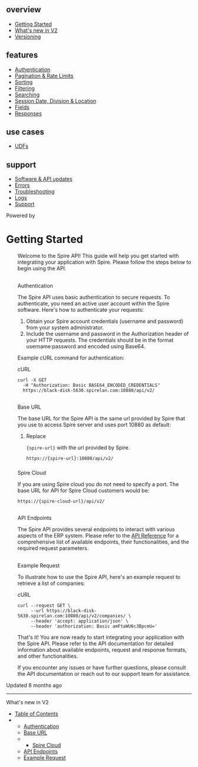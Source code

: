 <div id="content" class="SuperHubDoc3Z-1XSVTg-Q1 rm-Guides" role="main">

<div class="SuperHubDoc-container2RY1FPE4Ewze rm-Container rm-Container_flex">

<div class="Sidebar1t2G1ZJq-vU1 rm-Sidebar hub-sidebar-content">

<div class="section Sidebar-listWrapper6Q9_yUrG906C rm-Sidebar-section">

## overview

- <a href="docs.html"
  class="Sidebar-link2Dsha-r-GKh2 childless text-wrap rm-Sidebar-link active"
  aria-current="page" target="_self"><span
  class="Sidebar-link-textLuTE1ySm4Kqn"><span
  class="Sidebar-link-text_label1gCT_uPnx7Gu">Getting
  Started</span></span></a>
- <a href="https://developer.spiresystems.com/docs/whats-new-in-v2"
  class="Sidebar-link2Dsha-r-GKh2 childless text-wrap rm-Sidebar-link"
  target="_self"><span class="Sidebar-link-textLuTE1ySm4Kqn"><span
  class="Sidebar-link-text_label1gCT_uPnx7Gu">What's new in
  V2</span></span></a>
- <a href="https://developer.spiresystems.com/docs/versioning"
  class="Sidebar-link2Dsha-r-GKh2 childless text-wrap rm-Sidebar-link"
  target="_self"><span class="Sidebar-link-textLuTE1ySm4Kqn"><span
  class="Sidebar-link-text_label1gCT_uPnx7Gu">Versioning</span></span></a>

</div>

<div class="section Sidebar-listWrapper6Q9_yUrG906C rm-Sidebar-section">

## features

- <a href="https://developer.spiresystems.com/docs/authentication"
  class="Sidebar-link2Dsha-r-GKh2 childless text-wrap rm-Sidebar-link"
  target="_self"><span class="Sidebar-link-textLuTE1ySm4Kqn"><span
  class="Sidebar-link-text_label1gCT_uPnx7Gu">Authentication</span></span></a>
- <a href="https://developer.spiresystems.com/docs/pagination"
  class="Sidebar-link2Dsha-r-GKh2 childless text-wrap rm-Sidebar-link"
  target="_self"><span class="Sidebar-link-textLuTE1ySm4Kqn"><span
  class="Sidebar-link-text_label1gCT_uPnx7Gu">Pagination &amp; Rate
  Limits</span></span></a>
- <a href="https://developer.spiresystems.com/docs/sorting"
  class="Sidebar-link2Dsha-r-GKh2 childless text-wrap rm-Sidebar-link"
  target="_self"><span class="Sidebar-link-textLuTE1ySm4Kqn"><span
  class="Sidebar-link-text_label1gCT_uPnx7Gu">Sorting</span></span></a>
- <a href="https://developer.spiresystems.com/docs/filtering"
  class="Sidebar-link2Dsha-r-GKh2 childless text-wrap rm-Sidebar-link"
  target="_self"><span class="Sidebar-link-textLuTE1ySm4Kqn"><span
  class="Sidebar-link-text_label1gCT_uPnx7Gu">Filtering</span></span></a>
- <a href="https://developer.spiresystems.com/docs/searching"
  class="Sidebar-link2Dsha-r-GKh2 childless text-wrap rm-Sidebar-link"
  target="_self"><span class="Sidebar-link-textLuTE1ySm4Kqn"><span
  class="Sidebar-link-text_label1gCT_uPnx7Gu">Searching</span></span></a>
- <a
  href="https://developer.spiresystems.com/docs/session-date-division-location"
  class="Sidebar-link2Dsha-r-GKh2 childless text-wrap rm-Sidebar-link"
  target="_self"><span class="Sidebar-link-textLuTE1ySm4Kqn"><span
  class="Sidebar-link-text_label1gCT_uPnx7Gu">Session Date, Division &amp;
  Location</span></span></a>
- <a href="https://developer.spiresystems.com/docs/fields"
  class="Sidebar-link2Dsha-r-GKh2 childless text-wrap rm-Sidebar-link"
  target="_self"><span class="Sidebar-link-textLuTE1ySm4Kqn"><span
  class="Sidebar-link-text_label1gCT_uPnx7Gu">Fields</span></span></a>
- <a href="https://developer.spiresystems.com/docs/responses"
  class="Sidebar-link2Dsha-r-GKh2 childless text-wrap rm-Sidebar-link"
  target="_self"><span class="Sidebar-link-textLuTE1ySm4Kqn"><span
  class="Sidebar-link-text_label1gCT_uPnx7Gu">Responses</span></span></a>

</div>

<div class="section Sidebar-listWrapper6Q9_yUrG906C rm-Sidebar-section">

## use cases

- <a href="https://developer.spiresystems.com/docs/udfs"
  class="Sidebar-link2Dsha-r-GKh2 childless text-wrap rm-Sidebar-link"
  target="_self"><span class="Sidebar-link-textLuTE1ySm4Kqn"><span
  class="Sidebar-link-text_label1gCT_uPnx7Gu">UDFs</span></span></a>

</div>

<div class="section Sidebar-listWrapper6Q9_yUrG906C rm-Sidebar-section">

## support

- <a href="https://developer.spiresystems.com/docs/software-api-updates"
  class="Sidebar-link2Dsha-r-GKh2 childless text-wrap rm-Sidebar-link"
  target="_self"><span class="Sidebar-link-textLuTE1ySm4Kqn"><span
  class="Sidebar-link-text_label1gCT_uPnx7Gu">Software &amp; API
  updates</span></span></a>
- <a href="https://developer.spiresystems.com/docs/errors"
  class="Sidebar-link2Dsha-r-GKh2 childless text-wrap rm-Sidebar-link"
  target="_self"><span class="Sidebar-link-textLuTE1ySm4Kqn"><span
  class="Sidebar-link-text_label1gCT_uPnx7Gu">Errors</span></span></a>
- <a href="https://developer.spiresystems.com/docs/troubleshooting"
  class="Sidebar-link2Dsha-r-GKh2 childless text-wrap rm-Sidebar-link"
  target="_self"><span class="Sidebar-link-textLuTE1ySm4Kqn"><span
  class="Sidebar-link-text_label1gCT_uPnx7Gu">Troubleshooting</span></span></a>
- <a href="https://developer.spiresystems.com/docs/logging-in-spire-api"
  class="Sidebar-link2Dsha-r-GKh2 childless text-wrap rm-Sidebar-link"
  target="_self"><span class="Sidebar-link-textLuTE1ySm4Kqn"><span
  class="Sidebar-link-text_label1gCT_uPnx7Gu">Logs</span></span></a>
- <a href="https://developer.spiresystems.com/docs/support"
  class="Sidebar-link2Dsha-r-GKh2 childless text-wrap rm-Sidebar-link"
  target="_self"><span class="Sidebar-link-textLuTE1ySm4Kqn"><span
  class="Sidebar-link-text_label1gCT_uPnx7Gu">Support</span></span></a>

</div>

<div id="readmeLogo" class="readme-logo">

Powered
by <a href="https://readme.com?ref_src=hub&amp;project=spiresystems"
aria-label="ReadMe" style="color:unset"><em></em></a>

</div>

</div>

<div id="content-head">

<div class="row clearfix">

<div class="col-xs-9">

# Getting Started

</div>

</div>

</div>

<div id="content-container" class="grid-container-fluid">

<div class="section content-body grid-75">

<div class="rm-Markdown markdown-body rm-Markdown markdown-body ng-non-bindable"
style="margin-left:31px" testid="RDMD">

Welcome to the Spire API! This guide will help you get started with
integrating your application with Spire. Please follow the steps below
to begin using the API.

## 

<div id="authentication" class="heading-anchor anchor waypoint">

</div>

<div class="heading-text">

Authentication

</div>

<a href="docs.html#authentication"
class="heading-anchor-icon fa fa-regular fa-anchor"
aria-label="Skip link to Authentication"></a>

The Spire API uses basic authentication to secure requests. To
authenticate, you need an active user account within the Spire software.
Here's how to authenticate your requests:

1.  Obtain your Spire account credentials (username and password) from
    your system administrator.
2.  Include the username and password in the Authorization header of
    your HTTP requests. The credentials should be in the format
    username:password and encoded using Base64.

Example cURL command for authentication:

<div class="CodeTabs CodeTabs_initial theme-light">

<div class="CodeTabs-toolbar">

cURL

</div>

<div class="CodeTabs-inner">

    curl -X GET  
      -H "Authorization: Basic BASE64_ENCODED_CREDENTIALS"  
      https://black-disk-5630.spirelan.com:10880/api/v2/

</div>

</div>

## 

<div id="base-url" class="heading-anchor anchor waypoint">

</div>

<div class="heading-text">

Base URL

</div>

<a href="docs.html#base-url"
class="heading-anchor-icon fa fa-regular fa-anchor"
aria-label="Skip link to Base URL"></a>

The base URL for the Spire API is the same url provided by Spire that
you use to access Spire server and uses port 10880 as default:

1.  Replace

    `{spire-url}` with the url provided by Spire.

        https://{spire-url}:10880/api/v2/

### 

<div id="spire-cloud" class="heading-anchor anchor waypoint">

</div>

<div class="heading-text">

Spire Cloud

</div>

<a href="docs.html#spire-cloud"
class="heading-anchor-icon fa fa-regular fa-anchor"
aria-label="Skip link to Spire Cloud"></a>

If you are using Spire cloud you do not need to specify a port. The base
URL for API for Spire Cloud customers would be:

    https://{spire-cloud-url}/api/v2/

## 

<div id="api-endpoints" class="heading-anchor anchor waypoint">

</div>

<div class="heading-text">

API Endpoints

</div>

<a href="docs.html#api-endpoints"
class="heading-anchor-icon fa fa-regular fa-anchor"
aria-label="Skip link to API Endpoints"></a>

The Spire API provides several endpoints to interact with various
aspects of the ERP system. Please refer to the
<a href="https://developer.spiresystems.com/reference"
target="_self">API Reference</a> for a comprehensive list of available
endpoints, their functionalities, and the required request parameters.

## 

<div id="example-request" class="heading-anchor anchor waypoint">

</div>

<div class="heading-text">

Example Request

</div>

<a href="docs.html#example-request"
class="heading-anchor-icon fa fa-regular fa-anchor"
aria-label="Skip link to Example Request"></a>

To illustrate how to use the Spire API, here's an example request to
retrieve a list of companies:

<div class="CodeTabs CodeTabs_initial theme-light">

<div class="CodeTabs-toolbar">

cURL

</div>

<div class="CodeTabs-inner">

    curl --request GET \
         --url https://black-disk-5630.spirelan.com:10880/api/v2/companies/ \
         --header 'accept: application/json' \
         --header 'authorization: Basic amFtaWU6c3BpcmU='

</div>

</div>

That's it! You are now ready to start integrating your application with
the Spire API. Please refer to the API documentation for detailed
information about available endpoints, request and response formats, and
other functionalities.

If you encounter any issues or have further questions, please consult
the API documentation or reach out to our support team for assistance.

</div>

<div class="UpdatedAt">

Updated 8 months ago

</div>

------------------------------------------------------------------------

<a href="https://developer.spiresystems.com/docs/whats-new-in-v2"
class="PaginationControls-link254uPEbaP92i PaginationControls-link_right5lsfuICZqXYk"
aria-label="Next Page: What&#39;s new in V2"></a>

<div class="PaginationControls-text3qEXHZU00znD PaginationControls-text_right3EIfWubgRVVP">

What's new in V2

</div>

<span class="PaginationControls-iconZbaZ3tgyhNmI icon-arrow-right2"></span>

</div>

<div class="section content-toc grid-25">

- <a href="docs.html#" class="tocHeader"><em></em>Table of Contents</a>
- - [Authentication](docs.html#authentication)
  - [Base URL](docs.html#base-url)
  - - [Spire Cloud](docs.html#spire-cloud)
  - [API Endpoints](docs.html#api-endpoints)
  - [Example Request](docs.html#example-request)

</div>

</div>

<div id="tutorialmodal-root" class="ModalWrapper">

</div>

</div>

</div>

